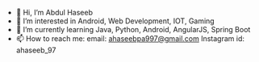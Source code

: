 - 👋 Hi, I’m Abdul Haseeb
- 👀 I’m interested in Android, Web Development, IOT, Gaming
- 🌱 I’m currently learning Java, Python, Android, AngularJS, Spring Boot
- 📫 How to reach me:
      email: ahaseebpa997@gmail.com
      Instagram id: ahaseeb_97

<!---
ahaseeb97/ahaseeb97 is a ✨ special ✨ repository because its `README.md` (this file) appears on your GitHub profile.
You can click the Preview link to take a look at your changes.
--->
